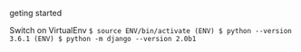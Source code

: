 geting started

Switch on VirtualEnv
`
$ source ENV/bin/activate
(ENV) $ python --version
3.6.1
(ENV) $ python -m django --version
2.0b1
`



